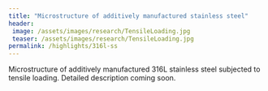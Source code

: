 ```yaml
---
title: "Microstructure of additively manufactured stainless steel"
header:
 image: /assets/images/research/TensileLoading.jpg
 teaser: /assets/images/research/TensileLoading.jpg
permalink: /highlights/316l-ss
---
```

Microstructure of additively manufactured 316L stainless steel subjected to tensile loading.
Detailed description coming soon.
